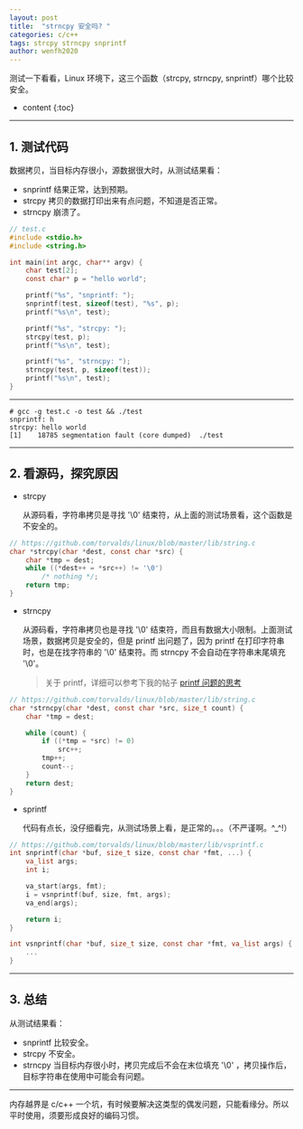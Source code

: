 ```yaml
---
layout: post
title:  "strncpy 安全吗? "
categories: c/c++
tags: strcpy strncpy snprintf
author: wenfh2020
---
```


测试一下看看，Linux 环境下，这三个函数（strcpy, strncpy, snprintf）哪个比较安全。



* content
{:toc}

---

## 1. 测试代码

数据拷贝，当目标内存很小，源数据很大时，从测试结果看：

* snprintf 结果正常，达到预期。
* strcpy 拷贝的数据打印出来有点问题，不知道是否正常。
* strncpy 崩溃了。

```c
// test.c
#include <stdio.h>
#include <string.h>

int main(int argc, char** argv) {
    char test[2];
    const char* p = "hello world";

    printf("%s", "snprintf: ");
    snprintf(test, sizeof(test), "%s", p);
    printf("%s\n", test);

    printf("%s", "strcpy: ");
    strcpy(test, p);
    printf("%s\n", test);

    printf("%s", "strncpy: ");
    strncpy(test, p, sizeof(test));
    printf("%s\n", test);
}
```

---

```shell
# gcc -g test.c -o test && ./test
snprintf: h
strcpy: hello world
[1]    18785 segmentation fault (core dumped)  ./test
```

---

## 2. 看源码，探究原因

* strcpy
  
  从源码看，字符串拷贝是寻找 '\0' 结束符，从上面的测试场景看，这个函数是不安全的。

```c
// https://github.com/torvalds/linux/blob/master/lib/string.c
char *strcpy(char *dest, const char *src) {
    char *tmp = dest;
    while ((*dest++ = *src++) != '\0')
        /* nothing */;
    return tmp;
}
```

* strncpy

  从源码看，字符串拷贝也是寻找 '\0' 结束符，而且有数据大小限制。上面测试场景，数据拷贝是安全的，但是 printf 出问题了，因为 printf 在打印字符串时，也是在找字符串的 '\0' 结束符。而 strncpy 不会自动在字符串末尾填充 '\0'。

  > 关于 printf，详细可以参考下我的帖子 [printf 问题的思考](https://wenfh2020.com/2020/03/01/c-printf/)

```c
// https://github.com/torvalds/linux/blob/master/lib/string.c
char *strncpy(char *dest, const char *src, size_t count) {
    char *tmp = dest;

    while (count) {
        if ((*tmp = *src) != 0)
            src++;
        tmp++;
        count--;
    }
    return dest;
}
```

* sprintf
  
  代码有点长，没仔细看完，从测试场景上看，是正常的。。。（不严谨啊。^_^!）

```c
// https://github.com/torvalds/linux/blob/master/lib/vsprintf.c
int snprintf(char *buf, size_t size, const char *fmt, ...) {
    va_list args;
    int i;

    va_start(args, fmt);
    i = vsnprintf(buf, size, fmt, args);
    va_end(args);

    return i;
}

int vsnprintf(char *buf, size_t size, const char *fmt, va_list args) {
    ...
}
```

---

## 3. 总结

从测试结果看：

* snprintf 比较安全。
* strcpy 不安全。
* strncpy 当目标内存很小时，拷贝完成后不会在末位填充 '\0' ，拷贝操作后，目标字符串在使用中可能会有问题。

---

内存越界是 c/c++ 一个坑，有时候要解决这类型的偶发问题，只能看缘分。所以平时使用，须要形成良好的编码习惯。
